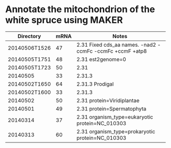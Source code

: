 Annotate the mitochondrion of the white spruce using MAKER
==========================================================

| Directory     | mRNA | Notes
|---------------|------|------
| 20140506T1526 | 47   | 2.31 Fixed cds_aa names. -nad2 -ccmFc -ccmFc +ccmF +atp8
| 20140505T1751 | 48   | 2.31 est2genome=0
| 20140505T1723 | 50   | 2.31
| 20140505      | 33   | 2.31.3
| 20140502T1650 | 64   | 2.31.3 Prodigal
| 20140502T1600 | 33   | 2.31.3
| 20140502      | 50   | 2.31 protein=Viridiplantae
| 20140501      | 49   | 2.31 protein=Spermatophyta
| 20140314      | 37   | 2.31 organism_type=eukaryotic protein=NC_010303
| 20140313      | 60   | 2.31 organism_type=prokaryotic protein=NC_010303
